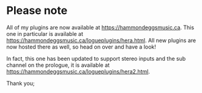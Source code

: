 # Please note

All of my plugins are now available at https://hammondeggsmusic.ca. This one in particular is available at https://hammondeggsmusic.ca/logueplugins/hera.html. All new plugins are now hosted there as well, so head on over and have a look!

In fact, this one has been updated to support stereo inputs and the sub channel on the prologue, it is available at https://hammondeggsmusic.ca/logueplugins/hera2.html.

Thank you;

